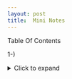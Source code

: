 ```yaml
---
layout: post
title:  Mini Notes
---
```


Table Of Contents

1-)<details>
  <summary>Click to expand</summary>
  whatever
</details>
